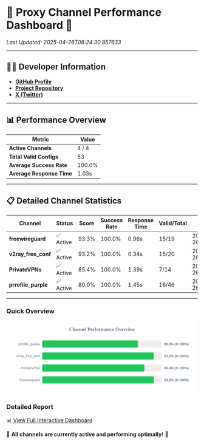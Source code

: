 # 🌟 Proxy Channel Performance Dashboard 🌟

_Last Updated: 2025-04-26T08:24:30.857633_

---

## 👩‍💻 Developer Information

- **[GitHub Profile](https://github.com/4n0nymou3)**  
- **[Project Repository](https://github.com/4n0nymou3/multi-proxy-config-fetcher)**  
- **[X (Twitter)](https://x.com/4n0nymou3)**  

---

## 📊 Performance Overview

| Metric                | Value       |
|-----------------------|-------------|
| **Active Channels**   | 4 / 4       |
| **Total Valid Configs** | 53          |
| **Average Success Rate** | 100.0%      |
| **Average Response Time** | 1.03s       |

---

## 📋 Detailed Channel Statistics

| Channel          | Status     | Score  | Success Rate | Response Time | Valid/Total | Last Success               |
|------------------|------------|--------|--------------|---------------|-------------|----------------------------|
| **freewireguard**  | ✅ Active  | 93.3%  | 100.0% | 0.96s         | 15/19       | 2025-04-26T08:24:30.855793 |
| **v2ray_free_conf**  | ✅ Active  | 93.2%  | 100.0% | 0.34s         | 15/20       | 2025-04-26T08:24:28.446497 |
| **PrivateVPNs**  | ✅ Active  | 85.4%  | 100.0% | 1.39s         | 7/14       | 2025-04-26T08:24:29.873322 |
| **prrofile_purple**  | ✅ Active  | 80.0%  | 100.0% | 1.45s         | 16/46       | 2025-04-26T08:24:28.069621 |

---

### Quick Overview
<div align="center">
  <a href="https://raw.githubusercontent.com/nullluser/NullRepo/refs/heads/main/assets/channel_stats_chart.svg">
    <img src="https://raw.githubusercontent.com/nullluser/NullRepo/refs/heads/main/assets/channel_stats_chart.svg" alt="Source Performance Statistics" width="800">
  </a>
</div>

### Detailed Report
📊 [View Full Interactive Dashboard](https://htmlpreview.github.io/?https://github.com/nullluser/NullRepo/blob/main/assets/performance_report.html)

🎉 **All channels are currently active and performing optimally!** 🎉

